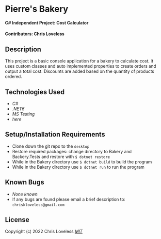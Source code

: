 # Pierre's Bakery

#### C# Independent Project: Cost Calculator

#### Contributors: Chris Loveless

## Description
This project is a basic console application for a bakery to calculate cost. It uses custom classes and auto implemented properties to create orders and output a total cost. Discounts are added based on the quantity of products ordered.

## Technologies Used

* _C#_
* _.NET6_
* _MS Testing_
* _here_

## Setup/Installation Requirements

* Clone down the git repo to the ```desktop```
* Restore required packages: change directory to Bakery and Backery.Tests and restore with ```$ dotnet restore```
* While in the Bakery directory use ```$ dotnet build``` to build the program
* While in the Bakery directory use ```$ dotnet run``` to run the program 

## Known Bugs

* _None known_
* If any bugs are found please email a brief description to: ```chriskloveless@gmail.com```

## License
Copyright (c) 2022 Chris Loveless
_[MIT](https://choosealicense.com/licenses/mit/)_